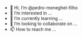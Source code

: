 - 👋 Hi, I’m @pedro-meneghel-filho
- 👀 I’m interested in ...
- 🌱 I’m currently learning ...
- 💞️ I’m looking to collaborate on ...
- 📫 How to reach me ...

<!---
pedro-meneghel-filho/pedro-meneghel-filho is a ✨ special ✨ repository because its `README.md` (this file) appears on your GitHub profile.
You can click the Preview link to take a look at your changes.
--->
